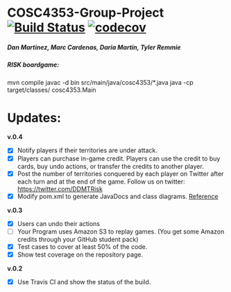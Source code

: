 
# COSC4353-Group-Project [![Build Status](https://travis-ci.org/Tylerremmie/COSC4353-Group-Project.svg?branch=master)](https://travis-ci.org/Tylerremmie/COSC4353-Group-Project) [![codecov](https://codecov.io/gh/Tylerremmie/COSC4353-Group-Project/branch/master/graph/badge.svg)](https://codecov.io/gh/Tylerremmie/COSC4353-Group-Project)


##### Dan Martinez, Marc Cardenas, Daria Martin, Tyler Remmie

##### RISK boardgame:

mvn compile
javac -d bin src/main/java/cosc4353/*.java
java -cp target/classes/ cosc4353.Main

# Updates:

**v.0.4**
- [X] Notify players if their territories are under attack.
- [X] Players can purchase in-game credit. Players can use the credit to buy cards, buy undo actions, or transfer the credits to another player.
- [X] Post the number of territories conquered by each player on Twitter after each turn and at the end of the game. Follow us on twitter: https://twitter.com/DDMTRisk
- [X] Modify pom.xml to generate JavaDocs and class diagrams. [Reference](https://maven.apache.org/plugins/maven-javadoc-plugin/examples/alternate-doclet.html)

**v.0.3**
- [X] Users can undo their actions
- [ ] Your Program uses Amazon S3 to replay games. (You get some Amazon credits through your GitHub student pack)
- [X] Test cases to cover at least 50% of the code. 
- [X] Show test coverage on the repository page.

**v.0.2**
- [X] Use Travis CI and show the status of the build.